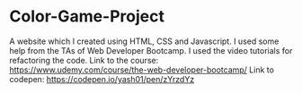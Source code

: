 # Color-Game-Project
A website which I created using HTML, CSS and Javascript.
I used some help from the TAs of Web Developer Bootcamp. I used the video tutorials for refactoring the code.
Link to the course: https://www.udemy.com/course/the-web-developer-bootcamp/
Link to codepen: https://codepen.io/yash01/pen/zYrzdYz
